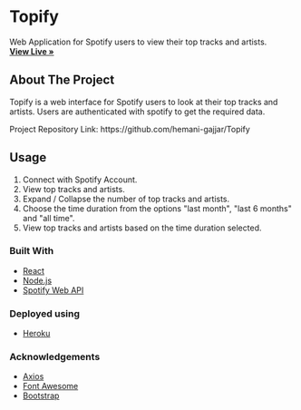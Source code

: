 <p align="center">
  <h1>Topify</h1>
  <p>
   Web Application for Spotify users to view their top tracks and artists.
    <br />
    <a href="https://topify-web.herokuapp.com/"><strong>View Live »</strong></a>
  </p>
</p>

<!-- ABOUT THE PROJECT -->

## About The Project

<p>Topify is a web interface for Spotify users to look at their top tracks and artists.
Users are authenticated with spotify to get the required data. </p>
Project Repository Link: https://github.com/hemani-gajjar/Topify

<!-- USAGE EXAMPLES -->

## Usage

1. Connect with Spotify Account.<br/>
2. View top tracks and artists.<br/>
3. Expand / Collapse the number of top tracks and artists.<br/>
4. Choose the time duration from the options "last month", "last 6 months" and "all time". <br/>
5. View top tracks and artists based on the time duration selected.

### Built With

- [React](https://reactjs.org/)
- [Node.js](https://nodejs.dev/)
- [Spotify Web API](https://developer.spotify.com/documentation/web-api/)

### Deployed using

- [Heroku](https://www.heroku.com/home)

### Acknowledgements

- [Axios](https://axios-http.com/docs/intro)
- [Font Awesome](https://fontawesome.com/)
- [Bootstrap](https://getbootstrap.com/)
